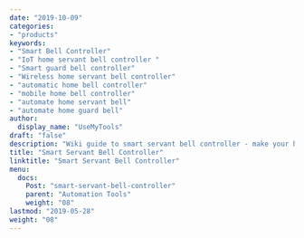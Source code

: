 ```yaml
---
date: "2019-10-09"
categories:
- "products"
keywords:
- "Smart Bell Controller"
- "IoT home servant bell controller "
- "Smart guard bell controller"
- "Wireless home servant bell controller"
- "automatic home bell controller"
- "mobile home bell controller"
- "automate home servant bell"
- "automate home guard bell"
author:
  display_name: "UseMyTools"
draft: "false"
description: "Wiki guide to smart servant bell controller - make your home servant (guard) room bell smart and control it from your mobile/tablet or PC. I has built-in timers to automate servant bell ON/OFF schedules."
title: "Smart Servant Bell Controller"
linktitle: "Smart Servant Bell Controller"
menu:
  docs:
    Post: "smart-servant-bell-controller"
    parent: "Automation Tools"
    weight: "08"
lastmod: "2019-05-28"
weight: "08"
---
```

